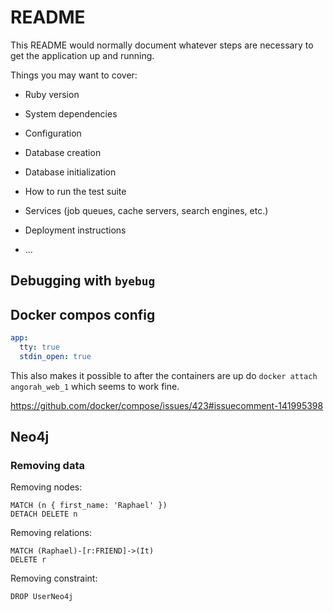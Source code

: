 # README

This README would normally document whatever steps are necessary to get the
application up and running.

Things you may want to cover:

* Ruby version

* System dependencies

* Configuration

* Database creation

* Database initialization

* How to run the test suite

* Services (job queues, cache servers, search engines, etc.)

* Deployment instructions

* ...

## Debugging with `byebug`

## Docker compos config

```yaml
app:
  tty: true
  stdin_open: true
```

This also makes it possible to after the containers are up do `docker attach angorah_web_1` which seems to work fine.

https://github.com/docker/compose/issues/423#issuecomment-141995398

## Neo4j

### Removing data

Removing nodes:

```
MATCH (n { first_name: 'Raphael' })
DETACH DELETE n
```

Removing relations:

```
MATCH (Raphael)-[r:FRIEND]->(It)
DELETE r
```

Removing constraint:

```
DROP UserNeo4j
```
